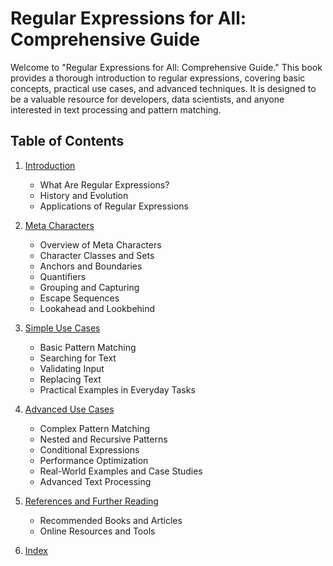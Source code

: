 # Regular Expressions for All: Comprehensive Guide

Welcome to "Regular Expressions for All: Comprehensive Guide." This book provides a thorough introduction to regular expressions, covering basic concepts, practical use cases, and advanced techniques. It is designed to be a valuable resource for developers, data scientists, and anyone interested in text processing and pattern matching.

## Table of Contents

1. [Introduction](chapters/introduction.md)
   - What Are Regular Expressions?
   - History and Evolution
   - Applications of Regular Expressions

2. [Meta Characters](chapters/meta_characters.md)
   - Overview of Meta Characters
   - Character Classes and Sets
   - Anchors and Boundaries
   - Quantifiers
   - Grouping and Capturing
   - Escape Sequences
   - Lookahead and Lookbehind

3. [Simple Use Cases](chapters/simple_use_cases.md)
   - Basic Pattern Matching
   - Searching for Text
   - Validating Input
   - Replacing Text
   - Practical Examples in Everyday Tasks

4. [Advanced Use Cases](chapters/advanced_use_cases.md)
   - Complex Pattern Matching
   - Nested and Recursive Patterns
   - Conditional Expressions
   - Performance Optimization
   - Real-World Examples and Case Studies
   - Advanced Text Processing

5. [References and Further Reading](chapters/references.md)
   - Recommended Books and Articles
   - Online Resources and Tools

6. [Index](chapters/index.md)
